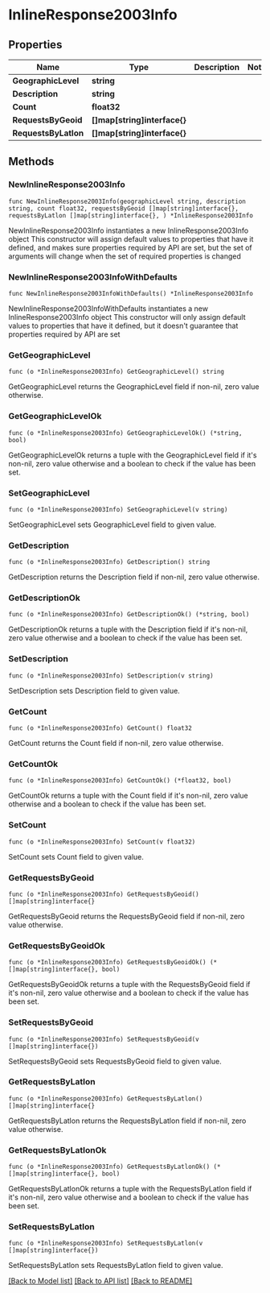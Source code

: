 # InlineResponse2003Info

## Properties

Name | Type | Description | Notes
------------ | ------------- | ------------- | -------------
**GeographicLevel** | **string** |  | 
**Description** | **string** |  | 
**Count** | **float32** |  | 
**RequestsByGeoid** | **[]map[string]interface{}** |  | 
**RequestsByLatlon** | **[]map[string]interface{}** |  | 

## Methods

### NewInlineResponse2003Info

`func NewInlineResponse2003Info(geographicLevel string, description string, count float32, requestsByGeoid []map[string]interface{}, requestsByLatlon []map[string]interface{}, ) *InlineResponse2003Info`

NewInlineResponse2003Info instantiates a new InlineResponse2003Info object
This constructor will assign default values to properties that have it defined,
and makes sure properties required by API are set, but the set of arguments
will change when the set of required properties is changed

### NewInlineResponse2003InfoWithDefaults

`func NewInlineResponse2003InfoWithDefaults() *InlineResponse2003Info`

NewInlineResponse2003InfoWithDefaults instantiates a new InlineResponse2003Info object
This constructor will only assign default values to properties that have it defined,
but it doesn't guarantee that properties required by API are set

### GetGeographicLevel

`func (o *InlineResponse2003Info) GetGeographicLevel() string`

GetGeographicLevel returns the GeographicLevel field if non-nil, zero value otherwise.

### GetGeographicLevelOk

`func (o *InlineResponse2003Info) GetGeographicLevelOk() (*string, bool)`

GetGeographicLevelOk returns a tuple with the GeographicLevel field if it's non-nil, zero value otherwise
and a boolean to check if the value has been set.

### SetGeographicLevel

`func (o *InlineResponse2003Info) SetGeographicLevel(v string)`

SetGeographicLevel sets GeographicLevel field to given value.


### GetDescription

`func (o *InlineResponse2003Info) GetDescription() string`

GetDescription returns the Description field if non-nil, zero value otherwise.

### GetDescriptionOk

`func (o *InlineResponse2003Info) GetDescriptionOk() (*string, bool)`

GetDescriptionOk returns a tuple with the Description field if it's non-nil, zero value otherwise
and a boolean to check if the value has been set.

### SetDescription

`func (o *InlineResponse2003Info) SetDescription(v string)`

SetDescription sets Description field to given value.


### GetCount

`func (o *InlineResponse2003Info) GetCount() float32`

GetCount returns the Count field if non-nil, zero value otherwise.

### GetCountOk

`func (o *InlineResponse2003Info) GetCountOk() (*float32, bool)`

GetCountOk returns a tuple with the Count field if it's non-nil, zero value otherwise
and a boolean to check if the value has been set.

### SetCount

`func (o *InlineResponse2003Info) SetCount(v float32)`

SetCount sets Count field to given value.


### GetRequestsByGeoid

`func (o *InlineResponse2003Info) GetRequestsByGeoid() []map[string]interface{}`

GetRequestsByGeoid returns the RequestsByGeoid field if non-nil, zero value otherwise.

### GetRequestsByGeoidOk

`func (o *InlineResponse2003Info) GetRequestsByGeoidOk() (*[]map[string]interface{}, bool)`

GetRequestsByGeoidOk returns a tuple with the RequestsByGeoid field if it's non-nil, zero value otherwise
and a boolean to check if the value has been set.

### SetRequestsByGeoid

`func (o *InlineResponse2003Info) SetRequestsByGeoid(v []map[string]interface{})`

SetRequestsByGeoid sets RequestsByGeoid field to given value.


### GetRequestsByLatlon

`func (o *InlineResponse2003Info) GetRequestsByLatlon() []map[string]interface{}`

GetRequestsByLatlon returns the RequestsByLatlon field if non-nil, zero value otherwise.

### GetRequestsByLatlonOk

`func (o *InlineResponse2003Info) GetRequestsByLatlonOk() (*[]map[string]interface{}, bool)`

GetRequestsByLatlonOk returns a tuple with the RequestsByLatlon field if it's non-nil, zero value otherwise
and a boolean to check if the value has been set.

### SetRequestsByLatlon

`func (o *InlineResponse2003Info) SetRequestsByLatlon(v []map[string]interface{})`

SetRequestsByLatlon sets RequestsByLatlon field to given value.



[[Back to Model list]](../README.md#documentation-for-models) [[Back to API list]](../README.md#documentation-for-api-endpoints) [[Back to README]](../README.md)


